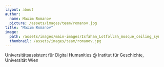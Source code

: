 ```yaml
---
layout: about
author:
  name: Maxim Romanov
  picture: /assets/images/team/romanov.jpg
title: "Maxim Romanov"
image:
  path: /assets/images/main-images/Isfahan_Lotfollah_mosque_ceiling_symmetric-banner-narrow.jpg
  thumbnail: /assets/images/team/romanov.jpg
---
```


Universitätsassistent für Digital Humanities @ Institut für Geschichte, Universität Wien
